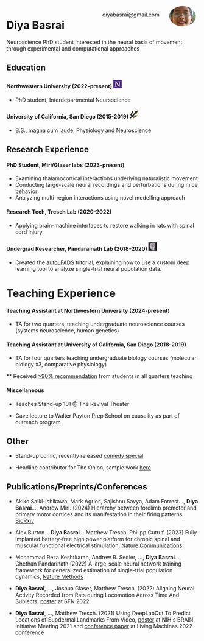 <title>diyas very smart!</title>
<link rel="icon" type="image/x-icon" href="./media/favicon-32x32.png">

<img style="float:right;border-radius:50%;width:70px;padding:6px" src="./media/kawaii.jpg" />

<span style="float:right;padding:20px"> 
  diyabasrai@gmail.com 
</span>


# Diya Basrai  

Neuroscience PhD student interested in the neural basis of movement through experimental and computational approaches

## Education

#### Northwestern University (2022-present) <img src='./media/northwestern.png' style='width:22px;height:22px'>

* PhD student, Interdepartmental Neursocience

#### University of California, San Diego (2015-2019) <img src='./media/ucsd_logo.png' style='width:22px;height:22px'>

* B.S., magna cum laude, Physiology and Neuroscience

## Research Experience

#### PhD Student, Miri/Glaser labs (2023-present) 

* Examining thalamocortical interactions underlying naturalistic movement
* Conducting large-scale neural recordings and perturbations during mice behavior
* Analyzing multi-region interactions using novel modelling approach

#### Research Tech, Tresch Lab (2020-2022)

* Applying brain-machine interfaces to restore walking in rats with spinal cord injury

#### Undergrad Researcher, Pandarainath Lab (2018-2020) <img src='./media/snel.png' style='width:22px;height:22px'>

* Created the [autoLFADS](https://snel-repo.github.io/autolfads/) tutorial, explaining how to use a custom deep learning tool to analyze single-trial neural population data.

# Teaching Experience

#### Teaching Assistant at Northwestern University (2024-present)

* TA for two quarters, teaching undergraduate neuroscience courses (systems neuroscience, human genetics)

#### Teaching Assistant at University of California, San Diego (2018-2019)

* TA for four quarters teaching undergraduate biology courses (molecular biology x3, comparative physiology)

** Received [>90% recommendation](./media/ia_evaluation.pdf) from students in all quarters teaching

#### Miscellaneous

* Teaches Stand-up 101 @ The Revival Theater

* Gave lecture to Walter Payton Prep School on causality as part of outreach program

## Other

* Stand-up comic, recently released [comedy special](https://www.youtube.com/watch?v=y_IceD5ij1o)

* Headline contributor for The Onion, sample work [here](https://dbasrai.github.io/onion)

## Publications/Preprints/Conferences

* Akiko Saiki-Ishikawa, Mark Agrios, Sajishnu Savya, Adam Forrest..., **Diya Basrai**..., Andrew Miri. (2024) Hierarchy between forelimb premotor and primary motor cortices and its manifestation in their firing patterns, [BioRxiv](https://www.biorxiv.org/content/10.1101/2023.09.23.559136v2)

* Alex Burton... **Diya Basrai**... Matthew Tresch, Philipp Gutruf. (2023) Fully implanted battery-free high power platform for chronic spinal and muscular functional electrical stimulation, [Nature Communications](https://www.nature.com/articles/s41467-023-43669-2)

* Mohammad Reza Keshtkaran, Andrew R. Sedler, ..., **Diya Basrai**..., Chethan Pandarinath (2022) A large-scale neural network training framework for generalized estimation of single-trial population dynamics, [Nature Methods](https://www.nature.com/articles/s41592-022-01675-0)

* **Diya Basrai**, ..., Joshua Glaser, Matthew Tresch. (2022) Aligning Neural Activity Recorded from Rats during Locomotion Across Time And Subjects, [poster](./media/sfn22poster.pdf) at SFN 2022

* **Diya Basrai**, ..., Matthew Tresch. (2021) Using DeepLabCut To Predict Locations of Subdermal Landmarks From Video, [poster](./media/dlcposter.pdf) at NIH's BRAIN Initiative Meeting 2021 and [conference paper](https://link.springer.com/chapter/10.1007/978-3-031-20470-8_29) at Living Machines 2022 conference
